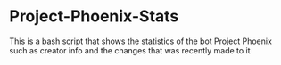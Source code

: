 # Project-Phoenix-Stats
This is a bash script that shows the statistics of the bot Project Phoenix such as creator info and the changes that was recently made to it
